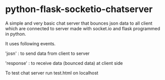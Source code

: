 # python-flask-socketio-chatserver

A simple and very basic chat server that bounces json data to all client which are connected to server made with socket.io and flask programmed in python.

It uses following events.

'josn' : to send data from client to server

'response' : to receive data (bounced data) at client side 

To test chat server run test.html on localhost



